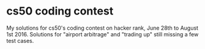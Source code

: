 # cs50 coding contest

My solutions for cs50's coding contest on hacker rank, June 28th to August 1st 2016. Solutions for "airport arbitrage" and "trading up" still missing a few test cases.

